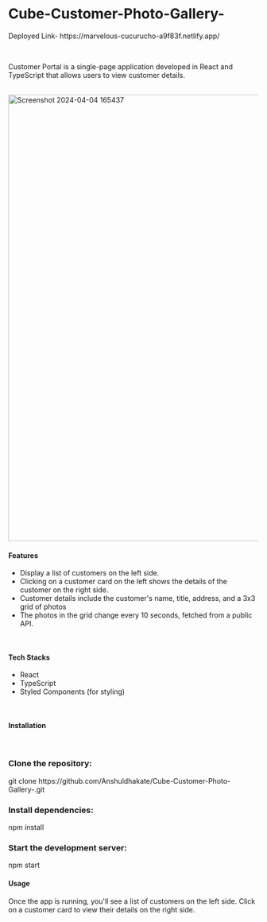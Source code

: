 # Cube-Customer-Photo-Gallery-
<p>
  Deployed Link- https://marvelous-cucurucho-a9f83f.netlify.app/
</p>
<br/>
<p>
  Customer Portal is a single-page application developed in React and TypeScript that allows users to view customer details.
</p>
<br/>

<img width="899" alt="Screenshot 2024-04-04 165437" src="https://github.com/Anshuldhakate/Cube-Customer-Photo-Gallery-/assets/123949154/626238ca-6d72-4318-ad1c-b2578c515f07">
<br/>
<h4>Features</h4>
<ul>
  <li>Display a list of customers on the left side.</li>
  <li>Clicking on a customer card on the left shows the details of the customer on the right side.</li>
  <li>Customer details include the customer's name, title, address, and a 3x3 grid of photos</li>
  <li>The photos in the grid change every 10 seconds, fetched from a public API.</li>
</ul>
<br/>
<h4>Tech Stacks</h4>
<ul>
  <li>React</li>
  <li>TypeScript</li>
  <li>Styled Components (for styling)</li>
</ul>
<br/>
<h4>
  Installation
</h4>
<br/>
<h3>Clone the repository:</h3>
<p>git clone https://github.com/Anshuldhakate/Cube-Customer-Photo-Gallery-.git</p>
<h3>Install dependencies:</h3>
<p>npm install</p>
<h3>Start the development server:</h3>
<p>npm start</p>

<h4>Usage</h4>
<p>Once the app is running, you'll see a list of customers on the left side. Click on a customer card to view their details on the right side.</p>




